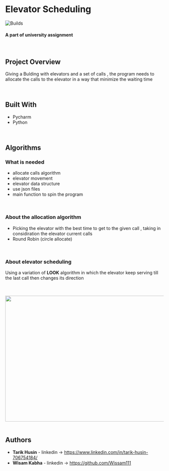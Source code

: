# **Elevator Scheduling**
![Builds](https://github.com/project-chip/connectedhomeip/workflows/Builds/badge.svg)
#### A part of university assignment 


</br>



## Project Overview
Giving a Bulding with elevators and a set of calls , the program needs to allocate the calls to the elevator in a way that minimize the waiting time

</br>





## Built With

* Pycharm 
* Python

</br>



## Algorithms

### What is needed 
- allocate calls algorithm 
- elevator movement
- elevator data structure 
- use json files 
- main function to spin the program 

</br>

### About the allocation algorithm
- Picking the elevator with the best time to get to the given call , taking in considiration the elevator current calls 
- Round Robin (circle allocate)

</br>

### About elevator scheduling
Using a variation of **LOOK** algorithm in which the elevator keep serving till the last call then changes its direction 



</br>
</br>
<img src="https://www.engineering.columbia.edu/files/seas/styles/816x460/public/content/cs_image/2021/05/newtemplate.jpg?itok=PMitgeiw" width="600" height="400" />


</br>
</br>

## Authors

* **Tarik Husin**  - linkedin -> https://www.linkedin.com/in/tarik-husin-706754184/
* **Wisam Kabha**  - linkedin -> https://github.com/Wissam111

